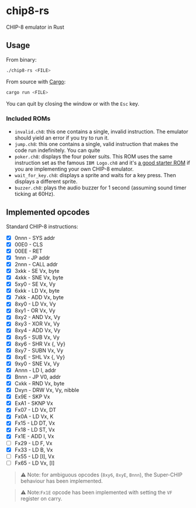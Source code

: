 # chip8-rs

CHIP-8 emulator in Rust

## Usage

From binary:

```zsh
./chip8-rs <FILE>
```

From source with [Cargo](https://doc.rust-lang.org/cargo/):

```zsh
cargo run <FILE>
```

You can quit by closing the window or with the `Esc` key.

### Included ROMs

- `invalid.ch8`: this one contains a single, invalid instruction. The emulator should yield an error if you try to run it.
- `jump.ch8`: this one contains a single, valid instruction that makes the code run indefinitely. You can quite
- `poker.ch8`: displays the four poker suits. This ROM uses the same instruction set as the famous `IBM Logo.ch8` and it's [a good starter ROM](https://tobiasvl.github.io/blog/write-a-chip-8-emulator/#instructions) if you are implementing your own CHIP-8 emulator.
- `wait_for_key.ch8`: displays a sprite and waits for a key press. Then displays a different sprite.
- `buzzer.ch8`: plays the audio buzzer for 1 second (assuming sound timer ticking at 60Hz).

## Implemented opcodes

Standard CHIP-8 instructions:

- [x] 0nnn - SYS addr
- [x] 00E0 - CLS
- [x] 00EE - RET
- [x] 1nnn - JP addr
- [x] 2nnn - CALL addr
- [x] 3xkk - SE Vx, byte
- [x] 4xkk - SNE Vx, byte
- [x] 5xy0 - SE Vx, Vy
- [x] 6xkk - LD Vx, byte
- [x] 7xkk - ADD Vx, byte
- [x] 8xy0 - LD Vx, Vy
- [x] 8xy1 - OR Vx, Vy
- [x] 8xy2 - AND Vx, Vy
- [x] 8xy3 - XOR Vx, Vy
- [x] 8xy4 - ADD Vx, Vy
- [x] 8xy5 - SUB Vx, Vy
- [x] 8xy6 - SHR Vx {, Vy}
- [x] 8xy7 - SUBN Vx, Vy
- [x] 8xyE - SHL Vx {, Vy}
- [x] 9xy0 - SNE Vx, Vy
- [x] Annn - LD I, addr
- [x] Bnnn - JP V0, addr
- [x] Cxkk - RND Vx, byte
- [x] Dxyn - DRW Vx, Vy, nibble
- [x] Ex9E - SKP Vx
- [x] ExA1 - SKNP Vx
- [x] Fx07 - LD Vx, DT
- [x] Fx0A - LD Vx, K
- [x] Fx15 - LD DT, Vx
- [x] Fx18 - LD ST, Vx
- [x] Fx1E - ADD I, Vx
- [ ] Fx29 - LD F, Vx
- [x] Fx33 - LD B, Vx
- [ ] Fx55 - LD [I], Vx
- [ ] Fx65 - LD Vx, [I]

> ⚠️ Note: for ambiguous opcodes (`8xy6`, `8xyE`, `Bnnn`), the Super-CHIP behaviour has been implemented.

> ⚠️ Note:`Fx1E` opcode has been implemented with setting the `VF` register on carry.
